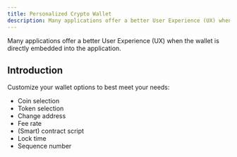 ```yaml
---
title: Personalized Crypto Wallet
description: Many applications offer a better User Experience (UX) when the wallet is directly embedded into the application.
---
```


Many applications offer a better User Experience (UX) when the wallet is directly embedded into the application.


## Introduction

Customize your wallet options to best meet your needs:

- Coin selection
- Token selection
- Change address
- Fee rate
- (Smart) contract script
- Lock time
- Sequence number
